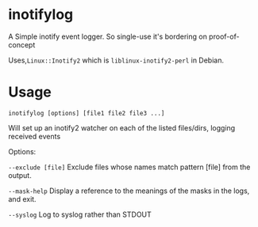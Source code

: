 # inotifylog  

A Simple inotify event logger. So single-use it's bordering on proof-of-concept

Uses,`Linux::Inotify2`  which is `liblinux-inotify2-perl` in Debian.

# Usage

    inotifylog [options] [file1 file2 file3 ...]

Will set up an inotify2 watcher on each of the listed files/dirs, logging
received events

Options:

  `--exclude [file]`
      Exclude files whose names match pattern [file] from the output. 

  `--mask-help`
     Display a reference to the meanings of the masks in the logs, and exit.

  `--syslog`
     Log to syslog rather than STDOUT

